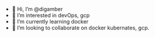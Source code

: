 - 👋 Hi, I’m @digamber
- 👀 I’m interested in devOps, gcp
- 🌱 I’m currently learning docker
- 💞️ I’m looking to collaborate on docker kubernates, gcp. 


<!---
digamber/digamber is a ✨ special ✨ repository because its `README.md` (this file) appears on your GitHub profile.
You can click the Preview link to take a look at your changes.
--->
